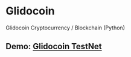 # Glidocoin
Glidocoin Cryptocurrency / Blockchain (Python)
## Demo: [Glidocoin TestNet](https://glidocoin.herokuapp.com)